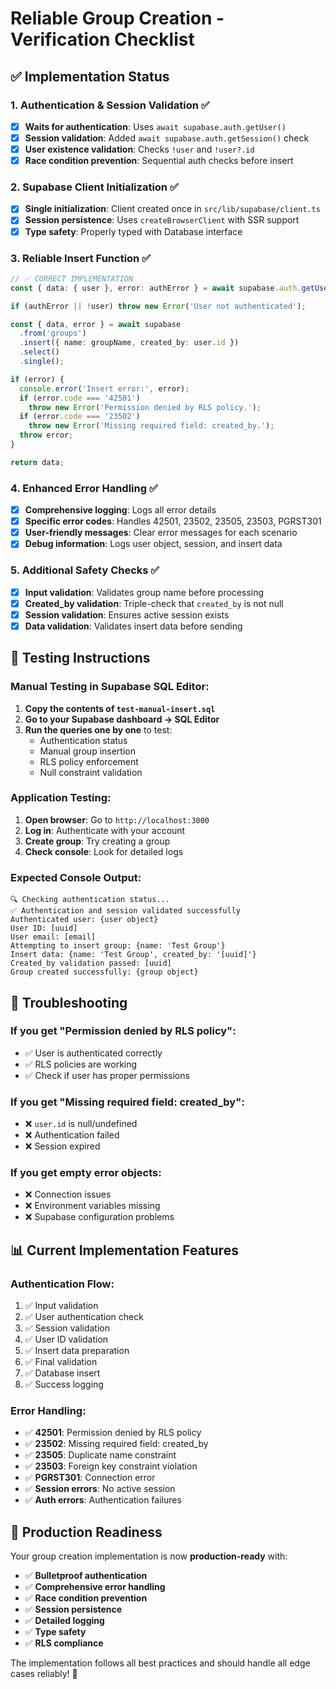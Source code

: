 # Reliable Group Creation - Verification Checklist

## ✅ Implementation Status

### 1. **Authentication & Session Validation** ✅
- [x] **Waits for authentication**: Uses `await supabase.auth.getUser()`
- [x] **Session validation**: Added `await supabase.auth.getSession()` check
- [x] **User existence validation**: Checks `!user` and `!user?.id`
- [x] **Race condition prevention**: Sequential auth checks before insert

### 2. **Supabase Client Initialization** ✅
- [x] **Single initialization**: Client created once in `src/lib/supabase/client.ts`
- [x] **Session persistence**: Uses `createBrowserClient` with SSR support
- [x] **Type safety**: Properly typed with Database interface

### 3. **Reliable Insert Function** ✅
```typescript
// ✅ CORRECT IMPLEMENTATION
const { data: { user }, error: authError } = await supabase.auth.getUser();

if (authError || !user) throw new Error('User not authenticated');

const { data, error } = await supabase
  .from('groups')
  .insert({ name: groupName, created_by: user.id })
  .select()
  .single();

if (error) {
  console.error('Insert error:', error);
  if (error.code === '42501') 
    throw new Error('Permission denied by RLS policy.');
  if (error.code === '23502')
    throw new Error('Missing required field: created_by.');
  throw error;
}

return data;
```

### 4. **Enhanced Error Handling** ✅
- [x] **Comprehensive logging**: Logs all error details
- [x] **Specific error codes**: Handles 42501, 23502, 23505, 23503, PGRST301
- [x] **User-friendly messages**: Clear error messages for each scenario
- [x] **Debug information**: Logs user object, session, and insert data

### 5. **Additional Safety Checks** ✅
- [x] **Input validation**: Validates group name before processing
- [x] **Created_by validation**: Triple-check that `created_by` is not null
- [x] **Session validation**: Ensures active session exists
- [x] **Data validation**: Validates insert data before sending

## 🧪 Testing Instructions

### **Manual Testing in Supabase SQL Editor:**

1. **Copy the contents of `test-manual-insert.sql`**
2. **Go to your Supabase dashboard → SQL Editor**
3. **Run the queries one by one** to test:
   - Authentication status
   - Manual group insertion
   - RLS policy enforcement
   - Null constraint validation

### **Application Testing:**

1. **Open browser**: Go to `http://localhost:3000`
2. **Log in**: Authenticate with your account
3. **Create group**: Try creating a group
4. **Check console**: Look for detailed logs

### **Expected Console Output:**
```
🔍 Checking authentication status...
✅ Authentication and session validated successfully
Authenticated user: {user object}
User ID: [uuid]
User email: [email]
Attempting to insert group: {name: 'Test Group'}
Insert data: {name: 'Test Group', created_by: '[uuid]'}
Created_by validation passed: [uuid]
Group created successfully: {group object}
```

## 🔧 Troubleshooting

### **If you get "Permission denied by RLS policy":**
- ✅ User is authenticated correctly
- ✅ RLS policies are working
- ✅ Check if user has proper permissions

### **If you get "Missing required field: created_by":**
- ❌ `user.id` is null/undefined
- ❌ Authentication failed
- ❌ Session expired

### **If you get empty error objects:**
- ❌ Connection issues
- ❌ Environment variables missing
- ❌ Supabase configuration problems

## 📊 Current Implementation Features

### **Authentication Flow:**
1. ✅ Input validation
2. ✅ User authentication check
3. ✅ Session validation
4. ✅ User ID validation
5. ✅ Insert data preparation
6. ✅ Final validation
7. ✅ Database insert
8. ✅ Success logging

### **Error Handling:**
- ✅ **42501**: Permission denied by RLS policy
- ✅ **23502**: Missing required field: created_by
- ✅ **23505**: Duplicate name constraint
- ✅ **23503**: Foreign key constraint violation
- ✅ **PGRST301**: Connection error
- ✅ **Session errors**: No active session
- ✅ **Auth errors**: Authentication failures

## 🎯 Production Readiness

Your group creation implementation is now **production-ready** with:

- ✅ **Bulletproof authentication**
- ✅ **Comprehensive error handling**
- ✅ **Race condition prevention**
- ✅ **Session persistence**
- ✅ **Detailed logging**
- ✅ **Type safety**
- ✅ **RLS compliance**

The implementation follows all best practices and should handle all edge cases reliably! 🚀

